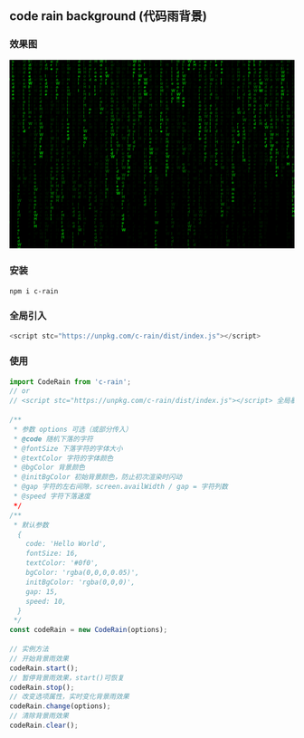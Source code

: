 ## code rain background (代码雨背景)

### 效果图

![背景雨默认效果图](assets/renderImage.png)

### 安装

`npm i c-rain`

### 全局引入

```javascript
<script stc="https://unpkg.com/c-rain/dist/index.js"></script>
```

### 使用

```javascript
import CodeRain from 'c-rain';
// or
// <script stc="https://unpkg.com/c-rain/dist/index.js"></script> 全局暴露了CodeRain类

/**
 * 参数 options 可选（或部分传入）
 * @code 随机下落的字符
 * @fontSize 下落字符的字体大小
 * @textColor 字符的字体颜色
 * @bgColor 背景颜色
 * @initBgColor 初始背景颜色，防止初次渲染时闪动
 * @gap 字符的左右间隙，screen.availWidth / gap = 字符列数
 * @speed 字符下落速度
 */
/**
 * 默认参数
  {
    code: 'Hello World',
    fontSize: 16,
    textColor: '#0f0',
    bgColor: 'rgba(0,0,0,0.05)',
    initBgColor: 'rgba(0,0,0)',
    gap: 15,
    speed: 10,
  }
 */
const codeRain = new CodeRain(options);

// 实例方法
// 开始背景雨效果
codeRain.start();
// 暂停背景雨效果，start()可恢复
codeRain.stop();
// 改变选项属性，实时变化背景雨效果
codeRain.change(options);
// 清除背景雨效果
codeRain.clear();
```
